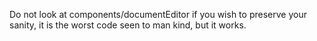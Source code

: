 Do not look at components/documentEditor if you wish to preserve your sanity, it is the worst code seen to man kind, but it works.
